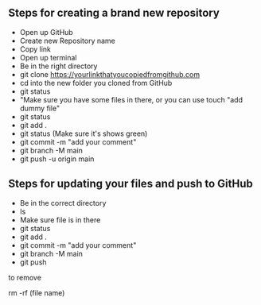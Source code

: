 ## Steps for creating a brand new repository


- Open up GitHub
- Create new Repository name
- Copy link
- Open up terminal
- Be in the right directory
- git clone https://yourlinkthatyoucopiedfromgithub.com
- cd into the new folder you cloned from GitHub
- git status
- "Make sure you have some files in there, or you can use touch "add dummy file" 
- git status
- git add .
- git status (Make sure it's shows green)
- git commit -m "add your comment"
- git branch -M main
- git push -u origin main


## Steps for updating your files and push to GitHub
 - Be in the correct directory
 - ls
 - Make sure file is in there
 - git status
 - git add .
 - git commit -m "add your comment"
 - git branch -M main
 - git push

 to remove 

 rm -rf (file name)
 

